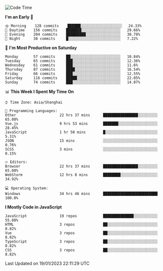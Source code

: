 <!--START_SECTION:waka-->
![Code Time](http://img.shields.io/badge/Code%20Time-2%2C047%20hrs%2054%20mins-blue)

**I'm an Early 🐤** 

```text
🌞 Morning    128 commits    ██████░░░░░░░░░░░░░░░░░░░   24.33% 
🌆 Daytime    156 commits    ███████░░░░░░░░░░░░░░░░░░   29.66% 
🌃 Evening    204 commits    █████████░░░░░░░░░░░░░░░░   38.78% 
🌙 Night      38 commits     █░░░░░░░░░░░░░░░░░░░░░░░░   7.22%

```
📅 **I'm Most Productive on Saturday** 

```text
Monday       57 commits     ██░░░░░░░░░░░░░░░░░░░░░░░   10.84% 
Tuesday      65 commits     ███░░░░░░░░░░░░░░░░░░░░░░   12.36% 
Wednesday    61 commits     ███░░░░░░░░░░░░░░░░░░░░░░   11.6% 
Thursday     87 commits     ████░░░░░░░░░░░░░░░░░░░░░   16.54% 
Friday       66 commits     ███░░░░░░░░░░░░░░░░░░░░░░   12.55% 
Saturday     116 commits    █████░░░░░░░░░░░░░░░░░░░░   22.05% 
Sunday       74 commits     ███░░░░░░░░░░░░░░░░░░░░░░   14.07%

```


📊 **This Week I Spent My Time On** 

```text
⌚︎ Time Zone: Asia/Shanghai

💬 Programming Languages: 
Other                    22 hrs 37 mins      ████████████████░░░░░░░░░   65.08% 
Vue.js                   9 hrs 53 mins       ███████░░░░░░░░░░░░░░░░░░   28.45% 
JavaScript               1 hr 50 mins        █░░░░░░░░░░░░░░░░░░░░░░░░   5.31% 
JSON                     15 mins             ░░░░░░░░░░░░░░░░░░░░░░░░░   0.76% 
SCSS                     3 mins              ░░░░░░░░░░░░░░░░░░░░░░░░░   0.15%

🔥 Editors: 
Browser                  22 hrs 37 mins      ████████████████░░░░░░░░░   65.08% 
WebStorm                 12 hrs 8 mins       ████████░░░░░░░░░░░░░░░░░   34.92%

💻 Operating System: 
Windows                  34 hrs 46 mins      █████████████████████████   100.0%

```

**I Mostly Code in JavaScript** 

```text
JavaScript               19 repos            ██████████████░░░░░░░░░░░   55.88% 
HTML                     3 repos             ██░░░░░░░░░░░░░░░░░░░░░░░   8.82% 
Vue                      3 repos             ██░░░░░░░░░░░░░░░░░░░░░░░   8.82% 
TypeScript               3 repos             ██░░░░░░░░░░░░░░░░░░░░░░░   8.82% 
CSS                      3 repos             ██░░░░░░░░░░░░░░░░░░░░░░░   8.82%

```



 Last Updated on 19/01/2023 22:11:29 UTC
<!--END_SECTION:waka-->

<!--
**likaiqiang/likaiqiang** is a ✨ _special_ ✨ repository because its `README.md` (this file) appears on your GitHub profile.

Here are some ideas to get you started:

- 🔭 I’m currently working on ...
- 🌱 I’m currently learning ...
- 👯 I’m looking to collaborate on ...
- 🤔 I’m looking for help with ...
- 💬 Ask me about ...
- 📫 How to reach me: ...
- 😄 Pronouns: ...
- ⚡ Fun fact: ...
-->
